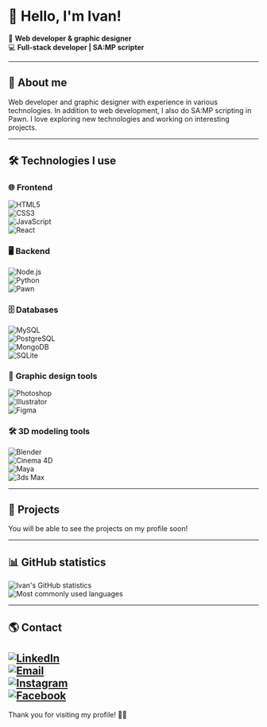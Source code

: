 # 👋 Hello, I'm Ivan!  

🎨 **Web developer & graphic designer**  
💻 **Full-stack developer | SA:MP scripter**  

---

## 🚀 About me  
Web developer and graphic designer with experience in various technologies. In addition to web development, I also do SA:MP scripting in Pawn. I love exploring new technologies and working on interesting projects. 

---

## 🛠️ Technologies I use

### 🌐 **Frontend**  
![HTML5](https://img.shields.io/badge/-HTML5-E34F26?style=flat-square&logo=html5&logoColor=white)  
![CSS3](https://img.shields.io/badge/-CSS3-1572B6?style=flat-square&logo=css3&logoColor=white)  
![JavaScript](https://img.shields.io/badge/-JavaScript-F7DF1E?style=flat-square&logo=javascript&logoColor=black)  
![React](https://img.shields.io/badge/-React-61DAFB?style=flat-square&logo=react&logoColor=black)  

### 🖥️ **Backend**  
![Node.js](https://img.shields.io/badge/-Node.js-339933?style=flat-square&logo=node.js&logoColor=white)  
![Python](https://img.shields.io/badge/-Python-3776AB?style=flat-square&logo=python&logoColor=white)  
![Pawn](https://custom-icon-badges.herokuapp.com/badge/Pawn-DBB400.svg?style=flat-square&logo=pawn&logoColor=white)

### 🗄️ **Databases**  
![MySQL](https://img.shields.io/badge/-MySQL-4479A1?style=flat-square&logo=mysql&logoColor=white)  
![PostgreSQL](https://img.shields.io/badge/-PostgreSQL-336791?style=flat-square&logo=postgresql&logoColor=white)  
![MongoDB](https://img.shields.io/badge/-MongoDB-47A248?style=flat-square&logo=mongodb&logoColor=white)  
![SQLite](https://img.shields.io/badge/-SQLite-003B57?style=flat-square&logo=sqlite&logoColor=white)  

### 🎨 **Graphic design tools**  
![Photoshop](https://img.shields.io/badge/-Photoshop-31A8FF?style=flat-square&logo=adobe-photoshop&logoColor=white)  
![Illustrator](https://img.shields.io/badge/-Illustrator-FF9A00?style=flat-square&logo=adobe-illustrator&logoColor=white)  
![Figma](https://img.shields.io/badge/-Figma-F24E1E?style=flat-square&logo=figma&logoColor=white)  

### 🛠️ **3D modeling tools**  
![Blender](https://img.shields.io/badge/-Blender-F5792A?style=flat-square&logo=blender&logoColor=white)  
![Cinema 4D](https://img.shields.io/badge/-Cinema_4D-1C1C1C?style=flat-square&logo=cinema%204d&logoColor=white)  
![Maya](https://img.shields.io/badge/-Maya-8C8C8C?style=flat-square&logo=autodesk&logoColor=white)  
![3ds Max](https://img.shields.io/badge/-3ds_Max-004F97?style=flat-square&logo=autodesk&logoColor=white)  

---

## 📌 Projects

You will be able to see the projects on my profile soon!

---

## 📊 GitHub statistics 

![Ivan's GitHub statistics](https://github-readme-stats.vercel.app/api?username=iv0dev&show_icons=true&theme=dark)  
![Most commonly used languages](https://github-readme-stats.vercel.app/api/top-langs/?username=iv0dev&layout=compact&theme=dark)  

---

## 🌎 Contact

[![LinkedIn](https://img.shields.io/badge/-LinkedIn-blue?style=flat-square&logo=linkedin&logoColor=white)](https://www.linkedin.com/in/iv0dev/)  
[![Email](https://img.shields.io/badge/-Email-D14836?style=flat-square&logo=gmail&logoColor=white)](mailto:ivodev45@gmail.com)  
[![Instagram](https://img.shields.io/badge/-Instagram-E4405F?style=flat-square&logo=instagram&logoColor=white)](https://instagram.com/iv0dev)  
[![Facebook](https://img.shields.io/badge/-Facebook-1877F2?style=flat-square&logo=facebook&logoColor=white)](https://facebook.com/iv0dev)  
---

Thank you for visiting my profile! 🚀✨
